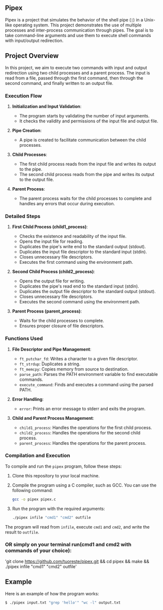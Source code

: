 ## Pipex

Pipex is a project that simulates the behavior of the shell pipe (`|`) in a Unix-like operating system. This project demonstrates the use of multiple processes and inter-process communication through pipes. The goal is to take command-line arguments and use them to execute shell commands with input/output redirection.

## Project Overview

In this project, we aim to execute two commands with input and output redirection using two child processes and a parent process. The input is read from a file, passed through the first command, then through the second command, and finally written to an output file.

### Execution Flow

1. **Initialization and Input Validation**:
   - The program starts by validating the number of input arguments.
   - It checks the validity and permissions of the input file and output file.

2. **Pipe Creation**:
   - A pipe is created to facilitate communication between the child processes.

3. **Child Processes**:
   - The first child process reads from the input file and writes its output to the pipe.
   - The second child process reads from the pipe and writes its output to the output file.

4. **Parent Process**:
   - The parent process waits for the child processes to complete and handles any errors that occur during execution.

### Detailed Steps

1. **First Child Process (child1_process)**:
   - Checks the existence and readability of the input file.
   - Opens the input file for reading.
   - Duplicates the pipe's write end to the standard output (stdout).
   - Duplicates the input file descriptor to the standard input (stdin).
   - Closes unnecessary file descriptors.
   - Executes the first command using the environment path.

2. **Second Child Process (child2_process)**:
   - Opens the output file for writing.
   - Duplicates the pipe's read end to the standard input (stdin).
   - Duplicates the output file descriptor to the standard output (stdout).
   - Closes unnecessary file descriptors.
   - Executes the second command using the environment path.

3. **Parent Process (parent_process)**:
   - Waits for the child processes to complete.
   - Ensures proper closure of file descriptors.

### Functions Used

1. **File Descriptor and Pipe Management**:
   - `ft_putchar_fd`: Writes a character to a given file descriptor.
   - `ft_strdup`: Duplicates a string.
   - `ft_memcpy`: Copies memory from source to destination.
   - `parse_path`: Parses the PATH environment variable to find executable commands.
   - `execute_command`: Finds and executes a command using the parsed PATH.

2. **Error Handling**:
   - `error`: Prints an error message to stderr and exits the program.

3. **Child and Parent Process Management**:
   - `child1_process`: Handles the operations for the first child process.
   - `child2_process`: Handles the operations for the second child process.
   - `parent_process`: Handles the operations for the parent process.

### Compilation and Execution

To compile and run the `pipex` program, follow these steps:

1. Clone this repository to your local machine.
2. Compile the program using a C compiler, such as GCC. You can use the following command:

    ```bash
    gcc -o pipex pipex.c
    ```

3. Run the program with the required arguments:

    ```bash
    ./pipex infile "cmd1" "cmd2" outfile
    ```

The program will read from `infile`, execute `cmd1` and `cmd2`, and write the result to `outfile`.

### OR simply on your terminal run(cmd1 and cmd2 with commands of your choice):

'git clone https://github.com/tuoreste/pipex.git && cd pipex && make && ./pipex infile "cmd1" "cmd2" outfile'

## Example

Here is an example of how the program works:

```bash
$ ./pipex input.txt "grep 'hello'" "wc -l" output.txt
